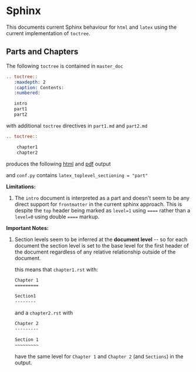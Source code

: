 # Sphinx

This documents current Sphinx behaviour for `html` and `latex`
using the current implementation of `toctree`.

## Parts and Chapters

The following `toctree` is contained in `master_doc`

```rst
.. toctree::
   :maxdepth: 2
   :caption: Contents:
   :numbered:

   intro
   part1
   part2
```

with additional `toctree` directives in `part1.md` and `part2.md`

```rst
.. toctree::

    chapter1
    chapter2
```

produces the following [html](https://htmlpreview.github.io/?https://github.com/mmcky/ebp-test-projectstructure/blob/master/sphinx/parts_chapters/_build/html/index.html) and [pdf](https://github.com/mmcky/ebp-test-projectstructure/blob/master/sphinx/parts_chapters/_build/latex/partschapterssphinx.pdf) output

and `conf.py` contains `latex_toplevel_sectioning = "part"`

**Limitations:**

1. The `intro` document is interpreted as a part and doesn't seem to be any direct support for `frontmatter` in the current sphinx approach. This is despite the `top` header being marked as `level=1` using `====` rather than a `level=0` using double `====` markup.

**Important Notes:**

1. Section levels seem to be inferred at the **document level** -- so for each document the section level is set to the base level for the first header of the document regardless of any relative relationship outside of the document.
   
   this means that `chapter1.rst` with:

   ```rst
   Chapter 1
   =========

   Section1
   --------
   ```

   and a `chapter2.rst` with

   ```rst
   Chapter 2
   ---------

   Section 1
   ~~~~~~~~~
   ```

   have the same level for `Chapter 1` and `Chapter 2` (and `Sections`) in the output.